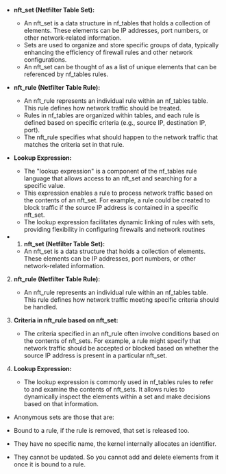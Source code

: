 - **nft_set (Netfilter Table Set):**
    
    - An nft_set is a data structure in nf_tables that holds a collection of elements. These elements can be IP addresses, port numbers, or other network-related information.
    - Sets are used to organize and store specific groups of data, typically enhancing the efficiency of firewall rules and other network configurations.
    - An nft_set can be thought of as a list of unique elements that can be referenced by nf_tables rules.
- **nft_rule (Netfilter Table Rule):**
    
    - An nft_rule represents an individual rule within an nf_tables table. This rule defines how network traffic should be treated.
    - Rules in nf_tables are organized within tables, and each rule is defined based on specific criteria (e.g., source IP, destination IP, port).
    - The nft_rule specifies what should happen to the network traffic that matches the criteria set in that rule.
- **Lookup Expression:**
    
    - The "lookup expression" is a component of the nf_tables rule language that allows access to an nft_set and searching for a specific value.
    - This expression enables a rule to process network traffic based on the contents of an nft_set. For example, a rule could be created to block traffic if the source IP address is contained in a specific nft_set.
    - The lookup expression facilitates dynamic linking of rules with sets, providing flexibility in configuring firewalls and network routines

- 1. **nft_set (Netfilter Table Set):**
    
    - An nft_set is a data structure that holds a collection of elements. These elements can be IP addresses, port numbers, or other network-related information.
2. **nft_rule (Netfilter Table Rule):**
    
    - An nft_rule represents an individual rule within an nf_tables table. This rule defines how network traffic meeting specific criteria should be handled.
3. **Criteria in nft_rule based on nft_set:**
    
    - The criteria specified in an nft_rule often involve conditions based on the contents of nft_sets. For example, a rule might specify that network traffic should be accepted or blocked based on whether the source IP address is present in a particular nft_set.
4. **Lookup Expression:**
    
    - The lookup expression is commonly used in nf_tables rules to refer to and examine the contents of nft_sets. It allows rules to dynamically inspect the elements within a set and make decisions based on that information.



- Anonymous sets are those that are:

- Bound to a rule, if the rule is removed, that set is released too.
- They have no specific name, the kernel internally allocates an identifier.
- They cannot be updated. So you cannot add and delete elements from it once it is bound to a rule.